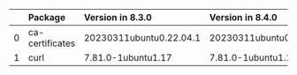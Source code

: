 <!-- markdown-link-check-disable -->

|    | Package         | Version in 8.3.0        | Version in 8.4.0        | Status   |
|---:|:----------------|:------------------------|:------------------------|:---------|
|  0 | ca-certificates | 20230311ubuntu0.22.04.1 | 20230311ubuntu0.22.04.1 |          |
|  1 | curl            | 7.81.0-1ubuntu1.17      | 7.81.0-1ubuntu1.17      |          |